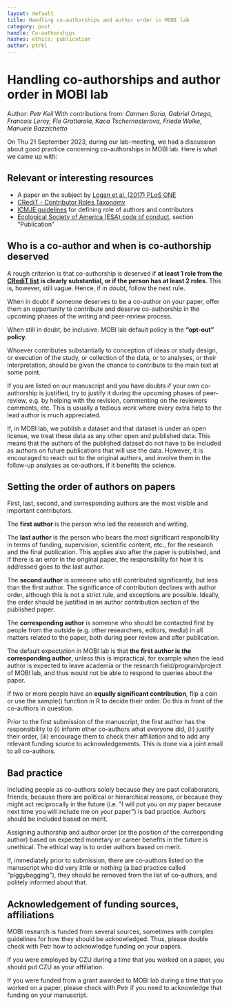 ```yaml
---
layout: default
title: Handling co-authorships and author order in MOBI lab
category: post
handle: Co-authorships
hashes: ethics; publication
author: ptrkl
---
```


<div class="bigspacer"></div>

# Handling co-authorships and author order in MOBI lab

Author: *Petr Keil*
With contributions from: *Carmen Soria, Gabriel Ortega, Francois Leroy, Flo Grattarola, Kaca Tschernosterova, Frieda Wolke, Manuele Bazzichetto*

On Thu 21 September 2023, during our lab-meeting, we had a discussion about good practice concerning co-authorships in MOBI lab. Here is what we came up with: 

## Relevant or interesting resources

- A paper on the subject by [Logan et al. (2017) PLoS ONE](https://journals.plos.org/plosone/article?id=10.1371/journal.pone.0179956#pone.0179956.ref011)
- [CRediT - Contributor Roles Taxonomy](https://credit.niso.org/)
- [ICMJE guidelines](https://www.icmje.org/recommendations/browse/roles-and-responsibilities/defining-the-role-of-authors-and-contributors.html) for defining role of authors and contributors 
- [Ecological Society of America (ESA) code of conduct](https://www.esa.org/about/code-of-ethics/), section “Publication”

## Who is a co-author and when is co-authorship deserved

A rough criterion is that co-authorship is deserved if **at least 1 role from the [CRediT list](ttps://credit.niso.org/) is clearly substantial, or if the person has at least 2 roles**. This is, however, still vague. Hence, if in doubt, follow the next rule.

When in doubt if someone deserves to be a co-author on your paper, offer them an opportunity to contribute and deserve co-authorship in the upcoming phases of the writing and peer-review process.

When still in doubt, be inclusive. MOBI lab default policy is the **“opt-out” policy**.

Whoever contributes substantially to conception of ideas or study design, or execution of the study, or collection of the data, or to analyses, or their interpretation, should be given the chance to contribute to the main text at some point.

If you are listed on our manuscript and you have doubts if your own co-authorship is justified, try to justify it during the upcoming phases of peer-review, e.g. by helping with the revision, commenting on the reviewers comments, etc. This is usually a tedious work where every extra help to the lead author is much appreciated.

If, in MOBI lab, we publish a dataset and that dataset is under an open license, we treat these data as any other open and published data. This means that the authors of the published dataset do not have to be included as authors on future publications that will use the data. However, it is encouraged to reach out to the original authors, and involve them in the follow-up analyses as co-authors, if it benefits the science.

## Setting the order of authors on papers

First, last, second, and corresponding authors are the most visible and important contributors.

The **first author** is the person who led the research and writing. 

The **last author** is the person who bears the most significant responsibility in terms of funding, supervision, scientific content, etc., for the research and the final publication. This applies also after the paper is published, and if there is an error in the original paper, the responsibility for how it is addressed goes to the last author. 

The **second author** is someone who still contributed significantly, but less than the first author. The significance of contribution declines with author order, although this is not a strict rule, and exceptions are possible. Ideally, the order should be justified in an author contribution section of the published paper.

The **corresponding author** is someone who should be contacted first by people from the outside (e.g. other researchers, editors, media) in all matters related to the paper, both during peer review and after publication. 

The default expectation in MOBI lab is that **the first author is the corresponding author**, unless this is impractical, for example when the lead author is expected to leave academia or the research field/program/project of MOBI lab, and thus would not be able to respond to queries about the paper.

If two or more people have an **equally significant contribution**, flip a coin or use the sample() function in R to decide their order. Do this in front of the co-authors in question.

Prior to the first submission of the manuscript, the first author has the responsibility to (i) inform other co-authors what everyone did, (ii) justify their order, (iii) encourage them to check their affiliation and to add any relevant funding source to acknowledgements. This is done via a joint email to all co-authors.

## Bad practice

Including people as co-authors solely because they are past collaborators, friends, because there are political or hierarchical reasons, or because they might act reciprocally in the future (i.e. "I will put you on my paper because next time you will include me on your paper") is bad practice. Authors should be included based on merit. 

Assigning authorship and author order (or the position of the corresponding author) based on expected monetary or career benefits in the future is unethical. The ethical way is to order authors based on merit.

If, immediately prior to submission, there are co-authors listed on the manuscript who did very little or nothing (a bad practice called "piggybagging"), they should be removed from the list of co-authors, and politely informed about that.

## Acknowledgement of funding sources, affiliations

MOBI research is funded from several sources, sometimes with complex guidelines for how they should be acknowledged. Thus, please double check with Petr how to acknowledge funding on your papers.

If you were employed by CZU during a time that you worked on a paper, you should put CZU as your affiliation.

If you were funded from a grant awarded to MOBI lab during a time that you worked on a paper, please check with Petr if you need to acknowledge that funding on your manuscript.


